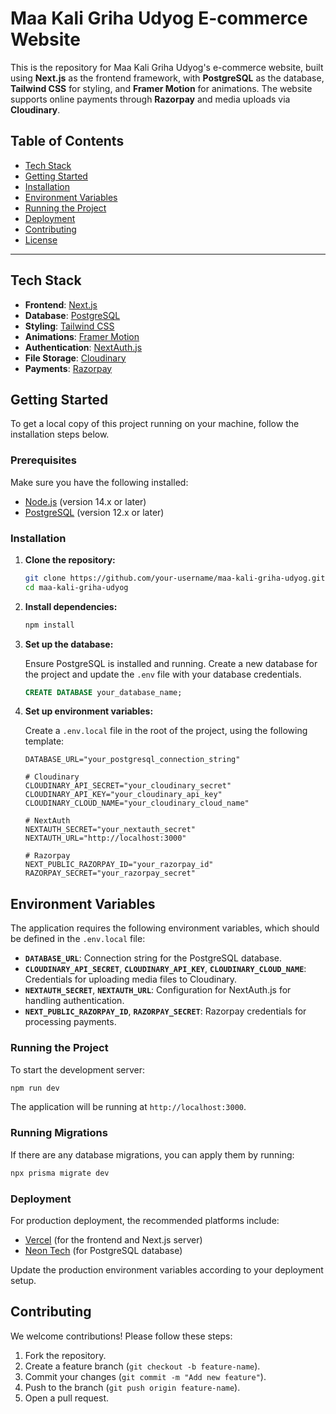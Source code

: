 # Maa Kali Griha Udyog E-commerce Website

This is the repository for Maa Kali Griha Udyog's e-commerce website, built using **Next.js** as the frontend framework, with **PostgreSQL** as the database, **Tailwind CSS** for styling, and **Framer Motion** for animations. The website supports online payments through **Razorpay** and media uploads via **Cloudinary**.

## Table of Contents

- [Tech Stack](#tech-stack)
- [Getting Started](#getting-started)
- [Installation](#installation)
- [Environment Variables](#environment-variables)
- [Running the Project](#running-the-project)
- [Deployment](#deployment)
- [Contributing](#contributing)
- [License](#license)

---

## Tech Stack

- **Frontend**: [Next.js](https://nextjs.org/)
- **Database**: [PostgreSQL](https://www.postgresql.org/)
- **Styling**: [Tailwind CSS](https://tailwindcss.com/)
- **Animations**: [Framer Motion](https://www.framer.com/motion/)
- **Authentication**: [NextAuth.js](https://next-auth.js.org/)
- **File Storage**: [Cloudinary](https://cloudinary.com/)
- **Payments**: [Razorpay](https://razorpay.com/)

## Getting Started

To get a local copy of this project running on your machine, follow the installation steps below.

### Prerequisites

Make sure you have the following installed:
- [Node.js](https://nodejs.org/en/) (version 14.x or later)
- [PostgreSQL](https://www.postgresql.org/) (version 12.x or later)

### Installation

1. **Clone the repository:**

   ```bash
   git clone https://github.com/your-username/maa-kali-griha-udyog.git
   cd maa-kali-griha-udyog
   ```

2. **Install dependencies:**

   ```bash
   npm install
   ```

3. **Set up the database:**

   Ensure PostgreSQL is installed and running. Create a new database for the project and update the `.env` file with your database credentials.

   ```sql
   CREATE DATABASE your_database_name;
   ```

4. **Set up environment variables:**

   Create a `.env.local` file in the root of the project, using the following template:

   ```env
   DATABASE_URL="your_postgresql_connection_string"

   # Cloudinary
   CLOUDINARY_API_SECRET="your_cloudinary_secret"
   CLOUDINARY_API_KEY="your_cloudinary_api_key"
   CLOUDINARY_CLOUD_NAME="your_cloudinary_cloud_name"

   # NextAuth
   NEXTAUTH_SECRET="your_nextauth_secret"
   NEXTAUTH_URL="http://localhost:3000"

   # Razorpay
   NEXT_PUBLIC_RAZORPAY_ID="your_razorpay_id"
   RAZORPAY_SECRET="your_razorpay_secret"
   ```

## Environment Variables

The application requires the following environment variables, which should be defined in the `.env.local` file:

- **`DATABASE_URL`**: Connection string for the PostgreSQL database.
- **`CLOUDINARY_API_SECRET`**, **`CLOUDINARY_API_KEY`**, **`CLOUDINARY_CLOUD_NAME`**: Credentials for uploading media files to Cloudinary.
- **`NEXTAUTH_SECRET`**, **`NEXTAUTH_URL`**: Configuration for NextAuth.js for handling authentication.
- **`NEXT_PUBLIC_RAZORPAY_ID`**, **`RAZORPAY_SECRET`**: Razorpay credentials for processing payments.

### Running the Project

To start the development server:

```bash
npm run dev
```

The application will be running at `http://localhost:3000`.

### Running Migrations

If there are any database migrations, you can apply them by running:

```bash
npx prisma migrate dev
```

### Deployment

For production deployment, the recommended platforms include:

- [Vercel](https://vercel.com/) (for the frontend and Next.js server)
- [Neon Tech](https://neon.tech/) (for PostgreSQL database)

Update the production environment variables according to your deployment setup.

## Contributing

We welcome contributions! Please follow these steps:

1. Fork the repository.
2. Create a feature branch (`git checkout -b feature-name`).
3. Commit your changes (`git commit -m "Add new feature"`).
4. Push to the branch (`git push origin feature-name`).
5. Open a pull request.

